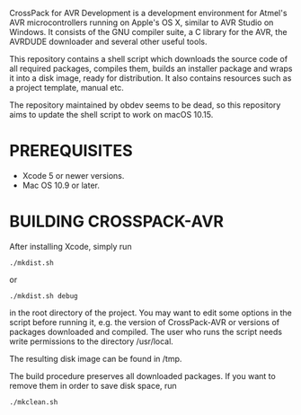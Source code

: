 CrossPack for AVR Development is a development environment for Atmel's AVR
microcontrollers running on Apple's OS X, similar to AVR Studio on Windows.
It consists of the GNU compiler suite, a C library for the AVR, the AVRDUDE
downloader and several other useful tools.

This repository contains a shell script which downloads the source code of
all required packages, compiles them, builds an installer package and wraps
it into a disk image, ready for distribution. It also contains resources such
as a project template, manual etc.

The repository maintained by obdev seems to be dead, so this repository aims to
update the shell script to work on macOS 10.15.

PREREQUISITES
=============

* Xcode 5 or newer versions.
* Mac OS 10.9 or later.


BUILDING CROSSPACK-AVR
======================

After installing Xcode, simply run

    ./mkdist.sh

or

    ./mkdist.sh debug

in the root directory of the project. You may want to edit some options in
the script before running it, e.g. the version of CrossPack-AVR or versions
of packages downloaded and compiled. The user who runs the script needs write
permissions to the directory /usr/local.

The resulting disk image can be found in /tmp.

The build procedure preserves all downloaded packages. If you want to remove
them in order to save disk space, run

    ./mkclean.sh

